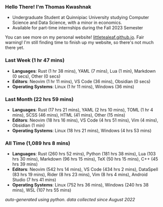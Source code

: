 
### Hello There! I'm Thomas Kwashnak

- Undergraduate Student at Quinnipiac University studying Computer Science and Data Science, with a minor in economics.
- Available for part-time internships during the Fall 2023 Semester

You can see more on my personal website! [littletealeaf.github.io](https://littletealeaf.github.io). Fair warning! I'm still finding time to finish up my website, so there's not much there yet.

### Last Week (1 hr 47 mins)
- **Languages**: Rust (1 hr 38 mins), YAML (7 mins), Lua (1 min), Markdown (0 secs), Other (0 secs)
- **Editors**: Neovim (1 hr 11 mins), VS Code (36 mins), Obsidian (0 secs)
- **Operating Systems**: Linux (1 hr 11 mins), Windows (36 mins)
    
### Last Month (22 hrs 59 mins)
- **Languages**: Rust (17 hrs 21 mins), YAML (2 hrs 10 mins), TOML (1 hr 4 mins), SCSS (46 mins), HTML (41 mins), Other (15 mins)
- **Editors**: Neovim (18 hrs 16 mins), VS Code (4 hrs 51 mins), Vim (4 mins), Obsidian (1 min)
- **Operating Systems**: Linux (18 hrs 21 mins), Windows (4 hrs 53 mins)
    
### All Time (1,089 hrs 8 mins)
- **Languages**: Rust (260 hrs 52 mins), Python (181 hrs 38 mins), Lua (103 hrs 30 mins), Markdown (96 hrs 15 mins), TeX (50 hrs 15 mins), C++ (45 hrs 39 mins)
- **Editors**: Neovim (542 hrs 14 mins), VS Code (434 hrs 2 mins), DataSpell (83 hrs 19 mins), Rider (8 hrs 23 mins), Vim (8 hrs 4 mins), Android Studio (7 hrs 41 mins)
- **Operating Systems**: Linux (752 hrs 36 mins), Windows (240 hrs 38 mins), WSL (107 hrs 55 mins)
    

*auto-generated using python. data collected since August 2022*

